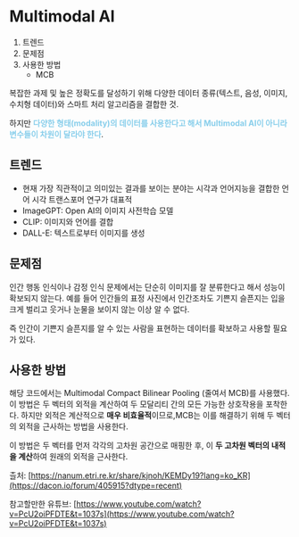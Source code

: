 # Multimodal AI

1. 트렌드
2. 문제점
3. 사용한 방법
   - MCB

복잡한 과제 및 높은 정확도를 달성하기 위해 다양한 데이터 종류(텍스트, 음성, 이미지, 수치형 데이터)와 스마트 처리 알고리즘을 결합한 것.

하지만 <span style="color:skyblue">**다양한 형태(modality)의 데이터를 사용한다고 해서 Multimodal AI이 아니라 변수들이 차원이 달라야 한다**</span>.

## 트렌드

- 현재 가장 직관적이고 의미있는 결과를 보이는 분야는 시각과 언어지능을 결합한 언어 시각 트랜스포머 연구가 대표적
- ImageGPT: Open AI의 이미지 사전학습 모델
- CLIP: 이미지와 언어를 결합
- DALL-E: 텍스트로부터 이미지를 생성

## 문제점

인간 행동 인식이나 감정 인식 문제에서는 단순히 이미지를 잘 분류한다고 해서 성능이 확보되지 않는다. 예를 들어 인간들의 표정 사진에서 인간조차도 기쁜지 슬픈지는 입을 크게 벌리고 웃거나 눈물을 보이지 않는 이상 알 수 없다.

즉 인간이 기쁜지 슬픈지를 알 수 있는 사람을 표현하는 데이터를 확보하고 사용할 필요가 있다.

## 사용한 방법

해당 코드에서는 Multimodal Compact Bilinear Pooling (줄여서 MCB)를 사용했다. 이 방법은 두 벡터의 외적을 계산하여 두 모달리티 간의 모든 가능한 상호작용을 포착한다. 하지만 외적은 계산적으로 **매우 비효율적**이므로,MCB는 이를 해결하기 위해 두 벡터의 외적을 근사하는 방법을 사용한다.

이 방법은 두 벡터를 먼저 각각의 고차원 공간으로 매핑한 후, 이 **두 고차원 벡터의 내적을 계산**하여 원래의 외적을 근사한다.

츨처: [https://nanum.etri.re.kr/share/kjnoh/KEMDy19?lang=ko_KR](https://dacon.io/forum/405915?dtype=recent)

참고할만한 유튜브: [https://www.youtube.com/watch?v=PcU2oiPFDTE&t=1037s](https://www.youtube.com/watch?v=PcU2oiPFDTE&t=1037s)